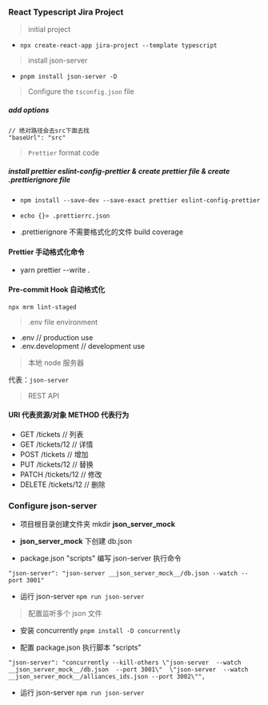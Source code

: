 ### React Typescript Jira Project

> initial project

- `npx create-react-app jira-project --template typescript`

> install json-server

- `pnpm install json-server -D`

> Configure the `tsconfig.json` file

##### add options

```
// 绝对路径会去src下面去找
"baseUrl": "src"
```

> `Prettier` format code

##### install prettier eslint-config-prettier & create prettier file & create .prettierignore file

- `npm install --save-dev --save-exact prettier eslint-config-prettier`

- `echo {}> .prettierrc.json`

- .prettierignore 不需要格式化的文件
  build
  coverage

#### Prettier 手动格式化命令

- yarn prettier --write .

#### Pre-commit Hook 自动格式化

`npx mrm lint-staged`

> .env file environment

- .env // production use
- .env.development // development use

> 本地 node 服务器

代表：`json-server`

> REST API

#### URI 代表资源/对象 METHOD 代表行为

- GET /tickets // 列表
- GET /tickets/12 // 详情
- POST /tickets // 增加
- PUT /tickets/12 // 替换
- PATCH /tickets/12 // 修改
- DELETE /tickets/12 // 删除

### Configure json-server

- 项目根目录创建文件夹 mkdir **json_server_mock**

- **json_server_mock** 下创建 db.json

- package.json "scripts" 编写 json-server 执行命令

```
"json-server": "json-server __json_server_mock__/db.json --watch --port 3001"
```

- 运行 json-server `npm run json-server`

> 配置监听多个 json 文件

- 安装 concurrently `pnpm install -D concurrently`

- 配置 package.json 执行脚本 "scripts"

```
"json-server": "concurrently --kill-others \"json-server  --watch __json_server_mock__/db.json  --port 3001\"  \"json-server  --watch __json_server_mock__/alliances_ids.json --port 3002\"",

```

- 运行 json-server `npm run json-server`

